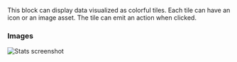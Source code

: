 This block can display data visualized as colorful tiles. Each tile can have an icon or an image
asset. The tile can emit an action when clicked.

### Images

![Stats screenshot](https://gitlab.com/appsemble/appsemble/-/raw/0.31.1-test.0/config/assets/tiles.png)
